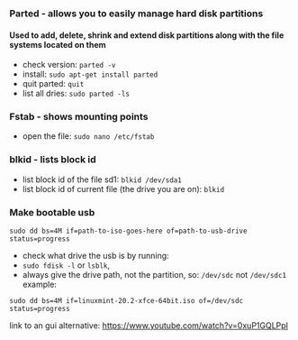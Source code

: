 ### Parted - allows you to easily manage hard disk partitions
#### Used to add, delete, shrink and extend disk partitions along with the file systems located on them

- check version: `parted -v`
- install: `sudo apt-get install parted`
- quit parted: `quit`
- list all dries: `sudo parted -ls`

### Fstab - shows mounting points
- open the file: `sudo nano /etc/fstab`

### blkid - lists block id
- list block id of the file sd1: `blkid /dev/sda1`
- list block id of current file (the drive you are on): `blkid`

### Make bootable usb
```
sudo dd bs=4M if=path-to-iso-goes-here of=path-to-usb-drive status=progress
```
- check what drive the usb is by running:
- `sudo fdisk -l` or `lsblk`,
- always give the drive path, not the partition, so: `/dev/sdc` not `/dev/sdc1`
example:
```
sudo dd bs=4M if=linuxmint-20.2-xfce-64bit.iso of=/dev/sdc status=progress
```
link to  an gui alternative: https://www.youtube.com/watch?v=0xuP1GQLPpI
